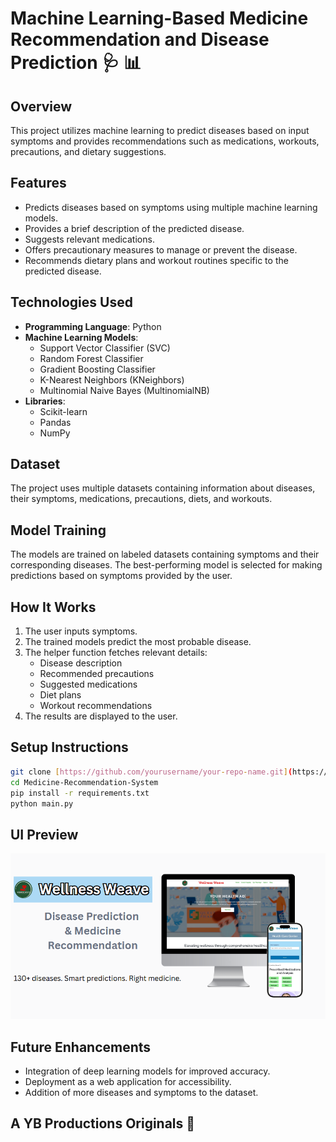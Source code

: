 # Machine Learning-Based Medicine Recommendation and Disease Prediction 🩺 📊

## Overview
This project utilizes machine learning to predict diseases based on input symptoms and provides recommendations such as medications, workouts, precautions, and dietary suggestions.

## Features
- Predicts diseases based on symptoms using multiple machine learning models.
- Provides a brief description of the predicted disease.
- Suggests relevant medications.
- Offers precautionary measures to manage or prevent the disease.
- Recommends dietary plans and workout routines specific to the predicted disease.

## Technologies Used
- **Programming Language**: Python
- **Machine Learning Models**:
  - Support Vector Classifier (SVC)
  - Random Forest Classifier
  - Gradient Boosting Classifier
  - K-Nearest Neighbors (KNeighbors)
  - Multinomial Naive Bayes (MultinomialNB)
- **Libraries**:
  - Scikit-learn
  - Pandas
  - NumPy

## Dataset
The project uses multiple datasets containing information about diseases, their symptoms, medications, precautions, diets, and workouts.

## Model Training
The models are trained on labeled datasets containing symptoms and their corresponding diseases. The best-performing model is selected for making predictions based on symptoms provided by the user.

## How It Works
1. The user inputs symptoms.
2. The trained models predict the most probable disease.
3. The helper function fetches relevant details:
   - Disease description
   - Recommended precautions
   - Suggested medications
   - Diet plans
   - Workout recommendations
4. The results are displayed to the user.



## Setup Instructions
```bash
git clone [https://github.com/yourusername/your-repo-name.git](https://github.com/Yash-Bandal/Medicine-Recommendation-System.git)
cd Medicine-Recommendation-System
pip install -r requirements.txt
python main.py
```

## UI Preview
![ui](https://github.com/Yash-Bandal/Medicine-Recommendation-System/blob/e4be9bcdd7ac0f4e38cac19ac8f65c2451925295/ML-Medicine%20Recommendation%20System/imag/med.PNG)

## Future Enhancements
- Integration of deep learning models for improved accuracy.
- Deployment as a web application for accessibility.
- Addition of more diseases and symptoms to the dataset.

## A YB Productions Originals 💊 


